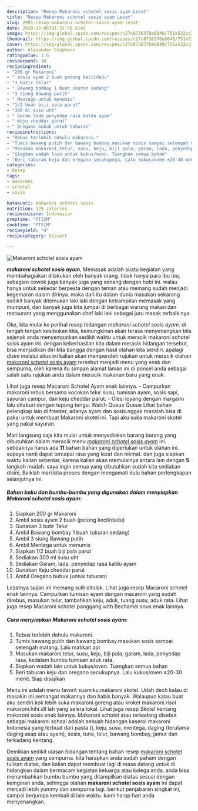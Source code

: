```yaml
---
description: "Resep Makaroni schotel sosis ayam Lezat"
title: "Resep Makaroni schotel sosis ayam Lezat"
slug: 2991-resep-makaroni-schotel-sosis-ayam-lezat
date: 2020-12-06T01:31:59.614Z
image: https://img-global.cpcdn.com/recipes/c27c8736370e6840/751x532cq70/makaroni-schotel-sosis-ayam-foto-resep-utama.jpg
thumbnail: https://img-global.cpcdn.com/recipes/c27c8736370e6840/751x532cq70/makaroni-schotel-sosis-ayam-foto-resep-utama.jpg
cover: https://img-global.cpcdn.com/recipes/c27c8736370e6840/751x532cq70/makaroni-schotel-sosis-ayam-foto-resep-utama.jpg
author: Alexander Stephens
ratingvalue: 3.6
reviewcount: 10
recipeingredient:
- "200 gr Makaroni"
- " sosis ayam 2 buah potong kecildadu"
- "3 butir Telur"
- " Bawang bombay 1 buah ukuran sedang"
- "3 siung Bawang putih"
- " Mentega untuk menumis"
- "1/2 buah biji pala parut"
- "300 ml susu uht"
- " Garam lada penyedap rasa kaldu ayam"
- " Keju cheddar parut"
- " Oregano bubuk untuk taburan"
recipeinstructions:
- "Rebus terlebih dahulu makaroni."
- "Tumis bawang putih dan bawang bombay.masukan sosis sampai setengah matang. Lalu matikan api"
- "Masukan makaroni,telur, susu, keju, biji pala, garam, lada, penyedap rasa, kedalam bumbu tumisan aduk rata."
- "Siapkan wadah lain untuk kukus/oven. Tuangkan semua bahan"
- "Beri taburan keju dan oregano secukupnya. Lalu kukus/oven ±20-30 menit. Siap disajikan"
categories:
- Resep
tags:
- makaroni
- schotel
- sosis

katakunci: makaroni schotel sosis 
nutrition: 129 calories
recipecuisine: Indonesian
preptime: "PT32M"
cooktime: "PT51M"
recipeyield: "4"
recipecategory: Dessert

---
```



![Makaroni schotel sosis ayam](https://img-global.cpcdn.com/recipes/c27c8736370e6840/751x532cq70/makaroni-schotel-sosis-ayam-foto-resep-utama.jpg)

<b><i>makaroni schotel sosis ayam</i></b>, Memasak adalah suatu kegiatan yang membahagiakan dilakukan oleh banyak orang. tidak hanya para ibu ibu, sebagian cowok juga banyak juga yang senang dengan hobi ini. walau hanya untuk sekedar berpesta dengan teman atau memang sudah menjadi kegemaran dalam dirinya. maka dari itu dalam dunia masakan sekarang sedikit banyak ditemukan laki laki dengan ketrampilan memasak yang mumpuni, dan banyak juga kita jumpai di berbagai warung makan dan restaurant yang menggunakan chef laki laki sebagai juru masak terbaik nya.

Oke, kita mulai ke perihal resep hidangan <i>makaroni schotel sosis ayam</i>. di tengah tengah kesibukan kita, kemungkinan akan terasa menyenangkan bila sejenak anda menyempatkan sedikit waktu untuk meracik makaroni schotel sosis ayam ini. dengan keberhasilan kita dalam meracik hidangan tersebut, bisa menjadikan diri kita bangga dengan hasil olahan kita sendiri. apalagi disini melalui situs ini kalian akan memperoleh rujukan untuk meracik olahan <u>makaroni schotel sosis ayam</u> tersebut menjadi menu yang enak dan sempurna, oleh karena itu simpan alamat laman ini di ponsel anda sebagai salah satu rujukan anda dalam meracik makanan baru yang enak.

Lihat juga resep Macaroni Schotel Ayam enak lainnya. - Campurkan makaroni rebus bersama kocokan telur susu, tumisan ayam, sosis sapi, sayuran campur, dan keju cheddar parut. - Olesi loyang dengan margarin lalu ditaburi dengan tepung terigu. Watch Queue Queue Lihat bahan pelengkap lain di freezer, adanya ayam dan sosis.nggak masalah.bisa di pakai untuk membuat Makaroni skotel ini. Tapi aku suka makaroni skotel yang pakai sayuran.


Mari langsung saja kita mulai untuk menyediakan barang barang yang dibutuhkan dalam meracik menu <u><i>makaroni schotel sosis ayam</i></u> ini. setidaknya harus ada <b>11</b> bahan bahan yang diperlukan untuk olahan ini. supaya nanti dapat tercapai rasa yang lezat dan nikmat. dan juga siapkan waktu kalian sebentar, karena kalian akan memulainya antara lain dengan <b>5</b> langkah mudah. saya ingin semua yang dibutuhkan sudah kita sediakan disini, Baiklah mari kita proses dengan mengamati dulu bahan perlengkapan selanjutnya ini.

<!--inarticleads1-->

##### Bahan baku dan bumbu-bumbu yang digunakan dalam menyiapkan Makaroni schotel sosis ayam:

1. Siapkan 200 gr Makaroni
1. Ambil  sosis ayam 2 buah (potong kecil/dadu)
1. Gunakan 3 butir Telur
1. Ambil  Bawang bombay 1 buah (ukuran sedang)
1. Ambil 3 siung Bawang putih
1. Ambil  Mentega untuk menumis
1. Siapkan 1/2 buah biji pala parut
1. Sediakan 300 ml susu uht
1. Sediakan  Garam, lada, penyedap rasa kaldu ayam
1. Gunakan  Keju cheddar parut
1. Ambil  Oregano bubuk (untuk taburan)


Lezatnya sajian ini memang sulit ditolak. Lihat juga resep Macaroni schotel enak lainnya. Campurkan tumisan ayam dengan macaroni yang sudah direbus, masukan telur, tambahkan keju, aduk, tuang susu, aduk rata. Lihat juga resep Macaroni schotel panggang with Bechamel sous enak lainnya. 

<!--inarticleads2-->

##### Cara menyiapkan Makaroni schotel sosis ayam:

1. Rebus terlebih dahulu makaroni.
1. Tumis bawang putih dan bawang bombay.masukan sosis sampai setengah matang. Lalu matikan api
1. Masukan makaroni,telur, susu, keju, biji pala, garam, lada, penyedap rasa, kedalam bumbu tumisan aduk rata.
1. Siapkan wadah lain untuk kukus/oven. Tuangkan semua bahan
1. Beri taburan keju dan oregano secukupnya. Lalu kukus/oven ±20-30 menit. Siap disajikan


Menu ini adalah menu favorit suamiku.makaroni skotel. Udah dech kalau di masakin ini.semangat makannya dan habis banyak. Walaupun kalau buat aku sendiri.kok lebih suka makaroni goreng atau kroket makaroni.risol makaroni.hihi.dll lah yang selera lokal. Lihat juga resep Skotel kentang makaroni sosis enak lainnya. Makaroni schotel atau terkadang disebut sebagai makaroni schaal adalah sebuah hidangan kaserol makaroni Indonesia yang terbuat dari pasta (), keju, susu, mentega, daging (terutama daging asap atau ayam), sosis, tuna, telur, bawang bombay, jamur dan terkadang kentang. 

Demikian sedikit ulasan hidangan tentang bahan resep <u>makaroni schotel sosis ayam</u> yang sempurna. kita harapkan anda sudah paham dengan tulisan diatas, dan kalian dapat membuat lagi di masa datang untuk di hidangkan dalam bermacam kegiatan keluarga atau kolega anda. anda bisa menambahkan bumbu bumbu yang ditampilkan diatas sesuai dengan keinginan anda, sehingga olahan <b>makaroni schotel sosis ayam</b> ini dapat menjadi lebih yummy dan sempurna lagi. berikut penjabaran singkat ini, sampai berjumpa kembali di lain waktu. kami harap hari anda menyenangkan.
